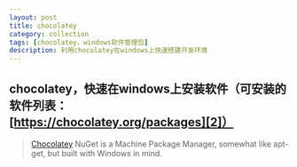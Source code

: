 ```yaml
---
layout: post
title: chocolatey
category: collection
tags: [chocolatey，windows软件管理包]
description: 利用chocolatey在windows上快速搭建开发环境
---
```


## chocolatey，快速在windows上安装软件（可安装的软件列表：[https://chocolatey.org/packages][2]）

> [Chocolatey][1] NuGet is a Machine Package Manager, somewhat like apt-get, but built with Windows in mind.

  [1]: https://chocolatey.org/
  [2]: https://chocolatey.org/packages